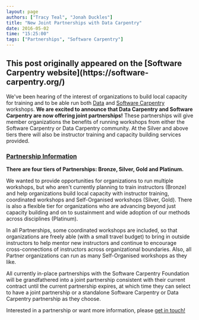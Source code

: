 ```yaml
---
layout: page
authors: ["Tracy Teal", "Jonah Duckles"]
title: "New Joint Partnerships with Data Carpentry"
date: 2016-05-02
time: "15:25:00"
tags: ["Partnerships", "Software Carpentry"]
---
```


<h2>This post originally appeared on the [Software Carpentry website](https://software-carpentry.org/)</h2>

We've been hearing of the interest of organizations to build local capacity for training and to be able run both [Data]({{site.dc_url}}) and [Software Carpentry]({{site.url}}) workshops. **We are excited to announce that Data Carpentry and Software Carpentry are now offering joint partnerships!** These partnerships will give member organizations the benefits of running workshops from either the Software Carpentry or Data Carpentry community. At the Silver and above tiers there will also be instructor training and capacity building services provided.


### [Partnership Information]({{site.url}}/scf/join)
**There are four tiers of Partnerships: Bronze, Silver, Gold and Platinum.**

We wanted to provide opportunities for organizations to run multiple workshops, but who aren't currently planning to train instructors (Bronze) and help organizations build local capacity with instructor training, coordinated workshops and Self-Organised workshops (Silver, Gold). There is also a flexible tier for organizations who are advancing beyond just capacity building and on to sustainment and wide adoption of our methods across disciplines (Platinum).

In all Partnerships, some coordinated workshops are included, so that organizations are freely able (with a small travel budget) to bring in outside instructors to help mentor new instructors and continue to encourage cross-connections of instructors across organizational boundaries. Also, all Partner organizations can run as many Self-Organised workshops as they like.

All currently in-place partnerships with the Software Carpentry Foundation will be grandfathered into a joint partnership consistent with their current contract until the current partnership expires, at which time they can select to have a joint partnership or a standalone Software Carpentry or Data Carpentry partnership as they choose.

Interested in a partnership or want more information, please [get in touch!](mailto:partnerships@software-carpentry.org)
